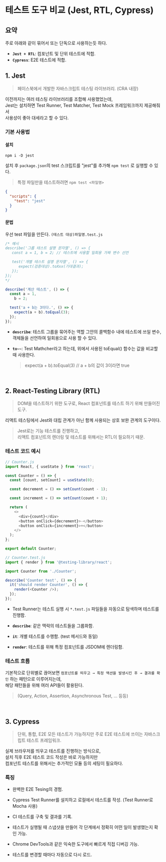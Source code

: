 # 테스트 도구 비교 (Jest, RTL, Cypress)

## 요약

주로 아래와 같이 묶어서 또는 단독으로 사용하는듯 하다.

- **`Jest + RTL`**: 컴포넌트 및 단위 테스트에 적합.
- **`Cypress`**: E2E 테스트에 적합.

## 1. Jest

> 페이스북에서 개발한 자바스크립트 테스팅 라이브러리. (CRA 내장)

이전까지는 여러 테스팅 라이브러리를 조합해 사용했었는데,  
Jest는 설치하면 Test Runner, Test Matcher, Test Mock 프레임워크까지 제공해줘서  
사용성이 좋아 대세라고 할 수 있다.

### 기본 사용법

#### 설치

```
npm i -D jest
```

설치 후 `package.json`의 test 스크립트를 "jest"를 추가해 `npm test` 로 실행할 수 있다.

> 특정 파일만을 테스트하려면 `npm test <파일명>`

```json
{
  "scripts": {
    "test": "jest"
  }
}
```

#### 문법

우선 test 파일을 만든다. `(테스트 대상)파일명.test.js`

```js
/* 예시
describe('그룹 테스트 설명 문자열', () => {
   const a = 1, b = 2; // 테스트에 사용할 일회용 가짜 변수 선언

   test('개별 테스트 설명 문자열', () => {
      expect(검증대상).toXxx(기대결과);
   });
});
*/

describe('계산 테스트', () => {
  const a = 1,
    b = 2;

  test('a + b는 3이다.', () => {
    expect(a + b).toEqual(3);
  });
});
```

- **`describe`**: 테스트 그룹을 묶어주는 역할
  그안의 콜백함수 내에 테스트에 쓰일 변수,객체들을 선언하여 일회용으로 사용 할 수 있다.

- **`to~~`**: Test Mathcher라고 하는데, 위에서 사용된 toEqual() 함수는 값을 비교할때 사용한다.
  > expect(a + b).toEqual(3) // a + b의 값이 3이라면 true

<br>

## 2. React-Testing Library (RTL)

> DOM을 테스트하기 위한 도구로, React 컴포넌트를 테스트 하기 위해 만들어진 도구.

리액트 테스팅에서 Jest와 대립 관계가 아닌 함께 사용되는 상호 보완 관계의 도구이다.

> Jest로는 기능 테스트를 진행하고,  
> 리액트 컴포넌트의 렌더링 및 테스트를 위해서는 RTL이 필요하기 때문.

### 테스트 코드 예시

```js
// Counter.js
import React, { useState } from 'react';

const Counter = () => {
  const [count, setCount] = useState(0);

  const decrement = () => setCount(count - 1);

  const increment = () => setCount(count + 1);

  return (
    <>
      <div>{count}</div>
      <button onClick={decrement}>-</button>
      <button onClick={increment}>+</button>
    </>
  );
};

export default Counter;
```

```js
// Counter.test.js
import { render } from '@testing-library/react';

import Counter from './Counter';

describe('Counter test', () => {
  it('should render Counter', () => {
    render(<Counter />);
  });
});
```

- Test Runner는 테스트 실행 시 `*.test.js` 파일들을 자동으로 탐색하며 테스트를 진행함.

- **`describe`**: 같은 맥락의 테스트들을 그룹화함.

- **`it`**: 개별 테스트를 수행함. (test 메서드와 동일)

- **`render`**: 테스트를 위해 특정 컴포넌트를 JSDOM에 렌더링함.

### 테스트 흐름

기본적으로 단위별로 끊어보면 `컴포넌트를 띄우고 → 특정 액션을 발생시킨 후 → 결과를 확인` 하는 패턴으로 이루어지는데,  
해당 패턴들을 위해 여러 API들이 활용된다.

> (Query, Action, Assertion, Asynchronous Test, ... 등등)

<br>

## 3. Cypress

> 단위, 통합, E2E 모든 테스트가 가능하지만 주로 E2E 테스트에 쓰이는 자바스크립트 테스트 프레임워크.

실제 브라우저를 띄우고 테스트를 진행하는 방식으로,  
설치 직후 E2E 테스트 코드 작성은 바로 가능하지만  
컴포넌트 테스트를 위해서는 추가적인 모듈 등의 세팅이 필요하다.

### 특징

- 완벽한 E2E Tesing의 경험.

- Cypress Test Runner를 설치하고 로컬에서 테스트를 작성. (Test Runner로 Mocha 사용)

- CI 테스트를 구축 및 결과를 기록.

- 테스트가 실행될 때 스냅샷을 만들어 각 단계에서 정확히 어떤 일이 발생했는지 확인 가능.

- Chrome DevTools과 같은 익숙한 도구에서 빠르게 직접 디버깅 가능.

- 테스트를 변경할 때마다 자동으로 다시 로드.
